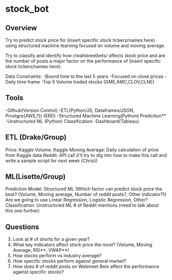 # stock_bot
## Overview
Try to predict stock price for (insert specific stock tickers/names here) using structured machine learning focused on volume and moving average.

Try to classify and identify how r/wallstreetbets/ affects stock price and are the number of posts a major factor on the performance of (insert specific stock tickers/names here).

Data Constraints:
-Bound time to the last 5 years
-Focused on close prices 
-Daily time frame
-Top 5 Volume traded stocks (GME,AMC,CLOV,CLNE)


## Tools
-Github(Version Control)
-ETL(Python/JS, Dataframes/JSON, Prostgre{AWS,?}) (ERD) 
-Structured Machine Learning(Python) Prediction**
-Unstructured ML (Python) Classification
-Dashboard(Tableau)


## ETL (Drake/Group) 
Price: Kaggle
Volume: Kaggle
Moving Average: Daily calculation of price from Kaggle data
Reddit: API call (i'll try to dig into how to make this call and write a sample script for next week {Chris})

## ML(Lisette/Group)
Prediction Model: Structured ML (Which factor can predict stock price the best? (Volume, Moving average, Number of reddit posts?, Other Indicator?))
    Are we going to use Linear Regression, Logistic Regression, Other?
Classification: Unstructured ML
    # of Reddit mentions (need to talk about this one further)


## Questions 
3) Look at # of shorts for a given year? 
4) What key indicators affect stock price the most? (Volume, Moving Average, RSI**, VWAP**) 
5) How stocks perform vs industry average?
6) How specific stocks perform against general market?
7) How does # of reddit posts on Walstreet Bets affect the performance against specific stocks?